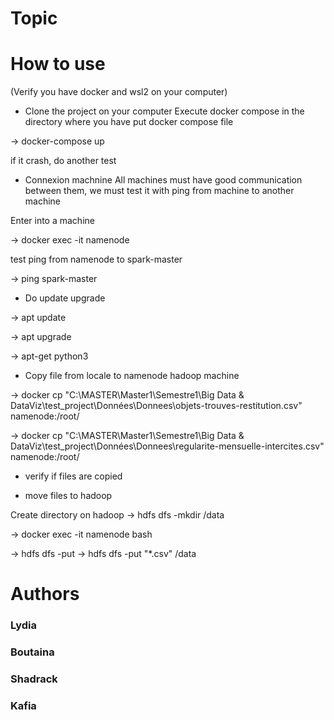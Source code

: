 # Topic 

# How to use 

(Verify you have docker and wsl2 on your computer)

* Clone the project on your computer
Execute docker compose in the directory where you have put docker compose file

-> docker-compose up 

if it crash, do another test

* Connexion machnine
All machines must have good communication between them, we must test it with ping from machine to another machine

Enter into a machine

-> docker exec -it namenode

test ping from namenode to spark-master

-> ping spark-master

* Do update upgrade 

-> apt update

-> apt upgrade

-> apt-get python3 

* Copy file from locale to namenode hadoop machine 

->  docker cp "C:\MASTER\Master1\Semestre1\Big Data & DataViz\test_project\Données\Donnees\objets-trouves-restitution.csv" namenode:/root/

->  docker cp "C:\MASTER\Master1\Semestre1\Big Data & DataViz\test_project\Données\Donnees\regularite-mensuelle-intercites.csv" namenode:/root/


* verify if files are copied 

* move files to hadoop

Create directory on hadoop -> hdfs dfs -mkdir /data

-> docker exec -it namenode bash 

-> hdfs dfs -put <file path on namenode> <file on hadoop>
-> hdfs dfs -put "*.csv" /data






# Authors 

### Lydia 
### Boutaina 
### Shadrack
### Kafia

